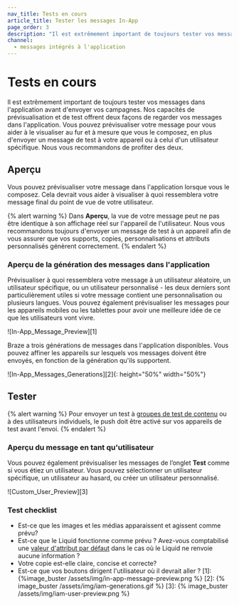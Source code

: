 ```yaml
---
nav_title: Tests en cours
article_title: Tester les messages In-App
page_order: 3
description: "Il est extrêmement important de toujours tester vos messages dans l'application avant d'envoyer vos campagnes. Nos capacités de prévisualisation et de test offrent deux façons de regarder vos messages dans l'application."
channel:
  - messages intégrés à l'application
---
```


# Tests en cours

Il est extrêmement important de toujours tester vos messages dans l'application avant d'envoyer vos campagnes. Nos capacités de prévisualisation et de test offrent deux façons de regarder vos messages dans l'application. Vous pouvez prévisualiser votre message pour vous aider à le visualiser au fur et à mesure que vous le composez, en plus d'envoyer un message de test à votre appareil ou à celui d'un utilisateur spécifique. Nous vous recommandons de profiter des deux.

## Aperçu

Vous pouvez prévisualiser votre message dans l'application lorsque vous le composez. Cela devrait vous aider à visualiser à quoi ressemblera votre message final du point de vue de votre utilisateur.

{% alert warning %}
Dans __Aperçu__, la vue de votre message peut ne pas être identique à son affichage réel sur l'appareil de l'utilisateur. Nous vous recommandons toujours d'envoyer un message de test à un appareil afin de vous assurer que vos supports, copies, personnalisations et attributs personnalisés génèrent correctement.
{% endalert %}

### Aperçu de la génération des messages dans l'application

Prévisualiser à quoi ressemblera votre message à un utilisateur aléatoire, un utilisateur spécifique, ou un utilisateur personnalisé - les deux derniers sont particulièrement utiles si votre message contient une personnalisation ou plusieurs langues. Vous pouvez également prévisualiser les messages pour les appareils mobiles ou les tablettes pour avoir une meilleure idée de ce que les utilisateurs vont vivre.

!\[In-App_Message_Preview\]\[1\]

Braze a trois générations de messages dans l'application disponibles. Vous pouvez affiner les appareils sur lesquels vos messages doivent être envoyés, en fonction de la génération qu'ils supportent.

!\[In-App_Messages_Generations\]\[2\]{: height="50%" width="50%"}

## Tester

{% alert warning %}
  Pour envoyer un test à [groupes de test de contenu]({{site.baseurl}}/user_guide/administrative/app_settings/developer_console/internal_groups_tab/#content-test-groups) ou à des utilisateurs individuels, le push doit être activé sur vos appareils de test avant l'envoi.
{% endalert %}

### Aperçu du message en tant qu'utilisateur

Vous pouvez également prévisualiser les messages de l’onglet **Test** comme si vous étiez un utilisateur. Vous pouvez sélectionner un utilisateur spécifique, un utilisateur au hasard, ou créer un utilisateur personnalisé.

!\[Custom_User_Preview\]\[3\]

### Test checklist

- Est-ce que les images et les médias apparaissent et agissent comme prévu?
- Est-ce que le Liquid fonctionne comme prévu ? Avez-vous comptabilisé une [valeur d'attribut par défaut]({{site.baseurl}}/user_guide/personalization_and_dynamic_content/liquid/conditional_logic/#accounting-for-null-attribute-values) dans le cas où le Liquid ne renvoie aucune information ?
- Votre copie est-elle claire, concise et correcte?
- Est-ce que vos boutons dirigent l'utilisateur où il devrait aller ?
[1]: {%image_buster /assets/img/in-app-message-preview.png %} [2]: {% image_buster /assets/img/iam-generations.gif %} [3]: {% image_buster /assets/img/iam-user-preview.png %}
